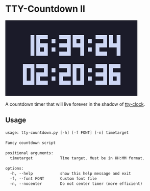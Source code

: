 # TTY-Countdown II

![screenshot](screenshot.png)

A countdown timer that will live forever in the shadow of 
[tty-clock](https://github.com/xorg62/tty-clock).


## Usage

```shell
usage: tty-countdown.py [-h] [-f FONT] [-n] timetarget

Fancy countdown script

positional arguments:
  timetarget            Time target. Must be in HH:MM format.

options:
  -h, --help            show this help message and exit
  -f, --font FONT       Custom font file
  -n, --nocenter        Do not center timer (more efficient)
```

